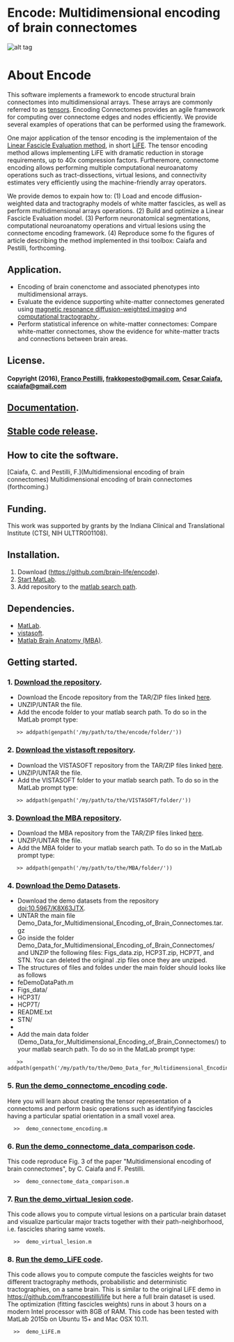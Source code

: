 # Encode: Multidimensional encoding of brain connectomes

![alt tag](https://cloud.githubusercontent.com/assets/11638664/18526917/8a73562c-7a90-11e6-93d6-7bd5055b1f32.png)

# About Encode
This software implements a framework to encode structural brain connectomes into multidimensional arrays. These arrays are commonly referred to as [tensors](https://arxiv.org/abs/1403.4462). Encoding Connectomes provides an agile framework for computing over connectome edges and nodes efficiently. We provide several examples of operations that can be performed using the framework.

One major application of the tensor encoding is the implementaion of the [Linear Fascicle Evaluation method](http://francopestilli.github.io/life/), in short [LiFE](http://www.nature.com/nmeth/journal/v11/n10/abs/nmeth.3098.html). The tensor encoding method allows implementing LiFE with dramatic reduction in storage requirements, up to 40x compression factors. Furtheremore, connectome encoding allows performing multiple computational neuroanatomy operations such as tract-dissections, virtual lesions, and connectivity estimates very efficiently using the machine-friendly array operators. 

We provide demos to expain how to:
 (1) Load and encode diffusion-weighted data and tractography models of white matter fascicles, as well as perform multidimensional arrays operations. 
 (2) Build and optimize a Linear Fascicle Evaluation model. 
 (3) Perform neuronatomical segmentations, computational neuroanatomy operations and virtual lesions using the connectome encoding framework.
 (4) Reproduce some fo the figures of article describing the method implemented in thsi toolbox: Caiafa and Pestilli, forthcoming.

## Application.
* Encoding of brain conenctome and associated phenotypes into multidimensional arrays.
* Evaluate the evidence supporting white-matter connectomes generated using [magnetic resonance diffusion-weighted imaging](http://en.wikipedia.org/wiki/Diffusion_MRI) and [computational tractography ](http://en.wikipedia.org/wiki/Tractography).
* Perform statistical inference on white-matter connectomes: Compare white-matter connectomes, show the evidence for white-matter tracts and connections between brain areas.

## License.
#### Copyright (2016), [Franco Pestilli](http://francopestilli.com/), frakkopesto@gmail.com, [Cesar Caiafa](http://web.fi.uba.ar/~ccaiafa), ccaiafa@gmail.com
 
## [Documentation](TBA).

## [Stable code release](TBA).

## How to cite the software.
[Caiafa, C. and Pestilli, F.](Multidimensional encoding of brain connectomes) Multidimensional encoding of brain connectomes (forthcoming.)

## Funding.
This work was supported by grants by the Indiana Clinical and Translational Institute (CTSI, NIH ULTTR001108).

## Installation.
1. Download (https://github.com/brain-life/encode).
2. [Start MatLab](http://www.mathworks.com/help/matlab/startup-and-shutdown.html).
3. Add repository to the [matlab search path](http://www.mathworks.com/help/matlab/ref/addpath.html).

## Dependencies.
* [MatLab](http://www.mathworks.com/products/matlab/).
* [vistasoft](https://github.com/vistalab/vistasoft).
* [Matlab Brain Anatomy (MBA)](https://github.com/francopestilli/mba).

## Getting started.

### 1. [Download the repository](https://github.com/brain-life/encode).
* Download the Encode repository from the TAR/ZIP files linked [here](https://github.com/brain-life/encode/archive/master.zip).
* UNZIP/UNTAR the file.
* Add the encode folder to your matlab search path. To do so in the MatLab prompt type: 
```
   >> addpath(genpath('/my/path/to/the/encode/folder/'))
```

### 2. [Download the vistasoft repository](https://github.com/vistalab/vistasoft).
* Download the VISTASOFT repository from the TAR/ZIP files linked [here](https://github.com/vistalab/vistasoft/archive/master.zip).
* UNZIP/UNTAR the file.
* Add the VISTASOFT folder to your matlab search path. To do so in the MatLab prompt type: 
```
   >> addpath(genpath('/my/path/to/the/VISTASOFT/folder/'))
```
### 3. [Download the MBA repository](https://github.com/francopestilli/mba).
* Download the MBA repository from the TAR/ZIP files linked [here](https://github.com/francopestilli/mba/archive/master.zip).
* UNZIP/UNTAR the file.
* Add the MBA folder to your matlab search path. To do so in the MatLab prompt type: 
```
   >> addpath(genpath('/my/path/to/the/MBA/folder/'))
```

### 4. [Download the Demo Datasets](http://purl.dlib.indiana.edu/iusw/data/2022/20995/Demo_Data_for_Multidimensional_Encoding_of_Brain_Connectomes.tar.gz).
* Download the demo datasets from the repository [doi:10.5967/K8X63JTX](http://purl.dlib.indiana.edu/iusw/data/2022/20995/Demo_Data_for_Multidimensional_Encoding_of_Brain_Connectomes.tar.gz).
* UNTAR the main file Demo_Data_for_Multidimensional_Encoding_of_Brain_Connectomes.tar.gz
* Go inside the folder Demo_Data_for_Multidimensional_Encoding_of_Brain_Connectomes/ and UNZIP the following files: Figs_data.zip, HCP3T.zip, HCP7T, and STN. You can deleted the original .zip files once they are unziped.
* The structures of files and foldes under the main folder should looks like as follows
* feDemoDataPath.m
* Figs_data/
* HCP3T/
* HCP7T/
* README.txt
* STN/
* 
* Add the main data folder (Demo_Data_for_Multidimensional_Encoding_of_Brain_Connectomes/) to your matlab search path. To do so in the MatLab prompt type:
```
   >> addpath(genpath('/my/path/to/the/Demo_Data_for_Multidimensional_Encoding_of_Brain_Connectomes/'))
```
### 5. [Run the demo_connectome_encoding code](/scripts/demos/demo_connectome_encoding.m).
Here you will learn about creating the tensor representation of a connectoms and perform basic operations such as identifying fascicles having a particular spatial orientation in a small voxel area. 
```
  >>  demo_connectome_encoding.m
```
### 6. [Run the demo_connectome_data_comparison code](/scripts/demos/demo_connectome_data_comparison.m).
This code reproduce Fig. 3 of the paper "Multidimensional encoding of brain connectomes", by C. Caiafa and F. Pestilli. 
```
  >>  demo_connectome_data_comparison.m
```
### 7. [Run the demo_virtual_lesion code](/scripts/demos/demo_virtual_lesion.m).
This code allows you to compute virtual lesions on a particular brain dataset and visualize particular major tracts together with their path-neighborhood, i.e. fascicles sharing same voxels. 
```
  >>  demo_virtual_lesion.m
```
### 8. [Run the demo_LiFE code](/scripts/demos/demo_LiFE.m).
This code allows you to compute compute the fascicles weights for two different tractography methods, probabilistic and deterministic tractographies, on a same brain. This is similar to the original LiFE demo in  https://github.com/francopestilli/life but here a full brain dataset is used. The optimization (fitting fascicles weights) runs in about 3 hours on a modern Intel processor with 8GB of RAM. This code has been tested with MatLab 2015b on Ubuntu 15+ and Mac OSX 10.11.
```
  >>  demo_LiFE.m
```

